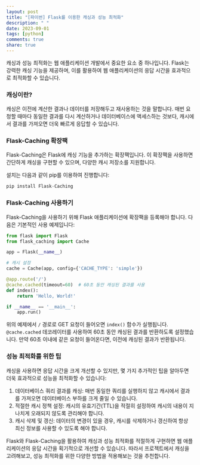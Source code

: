 ```yaml
---
layout: post
title: "[파이썬] Flask를 이용한 캐싱과 성능 최적화"
description: " "
date: 2023-09-01
tags: [python]
comments: true
share: true
---
```


캐싱과 성능 최적화는 웹 애플리케이션 개발에서 중요한 요소 중 하나입니다. Flask는 강력한 캐싱 기능을 제공하며, 이를 활용하여 웹 애플리케이션의 응답 시간을 효과적으로 최적화할 수 있습니다.

### 캐싱이란?

캐싱은 이전에 계산한 결과나 데이터를 저장해두고 재사용하는 것을 말합니다. 매번 요청할 때마다 동일한 결과를 다시 계산하거나 데이터베이스에 액세스하는 것보다, 캐시에서 결과를 가져오면 더욱 빠르게 응답할 수 있습니다.

### Flask-Caching 확장팩

Flask-Caching은 Flask에 캐싱 기능을 추가하는 확장팩입니다. 이 확장팩을 사용하면 간단하게 캐싱을 구현할 수 있으며, 다양한 캐시 저장소를 지원합니다.

설치는 다음과 같이 pip를 이용하여 진행합니다:

```python
pip install Flask-Caching
```

### Flask-Caching 사용하기

Flask-Caching을 사용하기 위해 Flask 애플리케이션에 확장팩을 등록해야 합니다. 다음은 기본적인 사용 예제입니다:

```python
from flask import Flask
from flask_caching import Cache

app = Flask(__name__)

# 캐시 설정
cache = Cache(app, config={'CACHE_TYPE': 'simple'})

@app.route('/')
@cache.cached(timeout=60)  # 60초 동안 캐싱된 결과를 사용
def index():
    return 'Hello, World!'

if __name__ == '__main__':
    app.run()
```

위의 예제에서 `/` 경로로 GET 요청이 들어오면 `index()` 함수가 실행됩니다. `@cache.cached` 데코레이터를 사용하여 60초 동안 캐싱된 결과를 반환하도록 설정했습니다. 만약 60초 이내에 같은 요청이 들어온다면, 이전에 캐싱된 결과가 반환됩니다.

### 성능 최적화를 위한 팁

캐싱을 사용하면 응답 시간을 크게 개선할 수 있지만, 몇 가지 추가적인 팁을 알아두면 더욱 효과적으로 성능을 최적화할 수 있습니다:

1. 데이터베이스 쿼리 결과를 캐싱: 매번 동일한 쿼리를 실행하지 않고 캐시에서 결과를 가져오면 데이터베이스 부하를 크게 줄일 수 있습니다.
2. 적절한 캐시 정책 설정: 캐시의 유효기간(TTL)을 적절히 설정하여 캐시의 내용이 지나치게 오래되지 않도록 관리해야 합니다.
3. 캐시 삭제 및 갱신: 데이터의 변경이 있을 경우, 캐시를 삭제하거나 갱신하여 항상 최신 정보를 사용할 수 있도록 해야 합니다.

Flask와 Flask-Caching을 활용하여 캐싱과 성능 최적화를 적절하게 구현하면 웹 애플리케이션의 응답 시간을 획기적으로 개선할 수 있습니다. 따라서 프로젝트에서 캐싱을 고려해보고, 성능 최적화를 위한 다양한 방법을 적용해보는 것을 추천합니다.